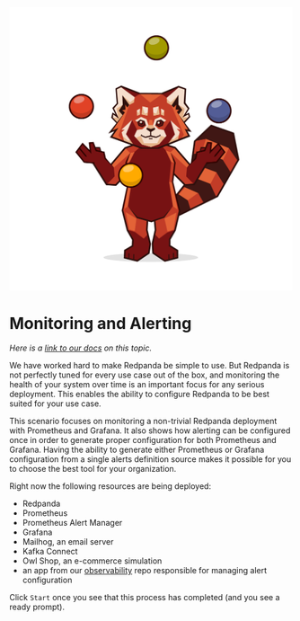 ![Juggling Panda](./images/reppanda-juggling.png)

# Monitoring and Alerting

*Here is a [link to our docs](https://docs.redpanda.com/docs/manage/monitoring/) on this topic.*

We have worked hard to make Redpanda be simple to use. But Redpanda is not perfectly tuned for every use case out of the box, and monitoring the health of your system over time is an important focus for any serious deployment. This enables the ability to configure Redpanda to be best suited for your use case.

This scenario focuses on monitoring a non-trivial Redpanda deployment with Prometheus and Grafana. It also shows how alerting can be configured once in order to generate proper configuration for both Prometheus and Grafana. Having the ability to generate either Prometheus or Grafana configuration from a single alerts definition source makes it possible for you to choose the best tool for your organization.

Right now the following resources are being deployed:
- Redpanda
- Prometheus
- Prometheus Alert Manager
- Grafana
- Mailhog, an email server
- Kafka Connect
- Owl Shop, an e-commerce simulation
- an app from our [observability](https://github.com/redpanda-data/observability) repo responsible for managing alert configuration

Click `Start` once you see that this process has completed (and you see a ready prompt).
